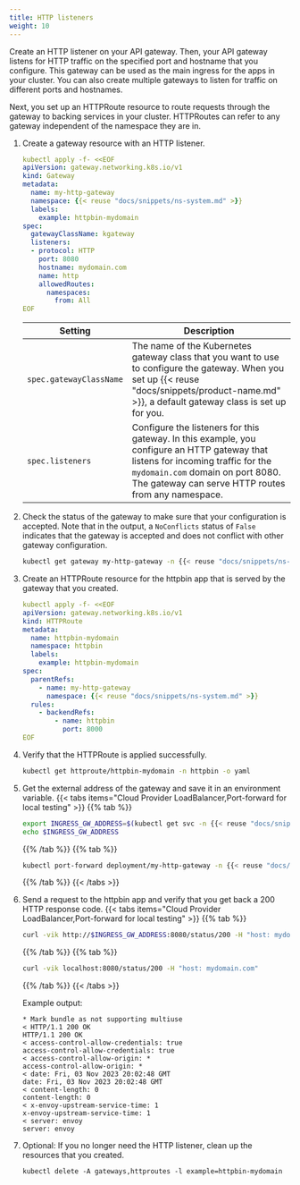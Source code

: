 ```yaml
---
title: HTTP listeners
weight: 10
---
```


Create an HTTP listener on your API gateway. Then, your API gateway listens for HTTP traffic on the specified port and hostname that you configure. This gateway can be used as the main ingress for the apps in your cluster. You can also create multiple gateways to listen for traffic on different ports and hostnames. 

Next, you set up an HTTPRoute resource to route requests through the gateway to backing services in your cluster. HTTPRoutes can refer to any gateway independent of the namespace they are in.

1. Create a gateway resource with an HTTP listener. 
   ```yaml
   kubectl apply -f- <<EOF
   apiVersion: gateway.networking.k8s.io/v1
   kind: Gateway
   metadata:
     name: my-http-gateway
     namespace: {{< reuse "docs/snippets/ns-system.md" >}}
     labels:
       example: httpbin-mydomain
   spec:
     gatewayClassName: kgateway
     listeners:
     - protocol: HTTP
       port: 8080
       hostname: mydomain.com
       name: http
       allowedRoutes:
         namespaces:
           from: All
   EOF
   ```

   |Setting|Description|
   |--|--|
   |`spec.gatewayClassName`|The name of the Kubernetes gateway class that you want to use to configure the gateway. When you set up {{< reuse "docs/snippets/product-name.md" >}}, a default gateway class is set up for you.  |
   |`spec.listeners`|Configure the listeners for this gateway. In this example, you configure an HTTP gateway that listens for incoming traffic for the `mydomain.com` domain on port 8080. The gateway can serve HTTP routes from any namespace. |

2. Check the status of the gateway to make sure that your configuration is accepted. Note that in the output, a `NoConflicts` status of `False` indicates that the gateway is accepted and does not conflict with other gateway configuration. 
   ```sh
   kubectl get gateway my-http-gateway -n {{< reuse "docs/snippets/ns-system.md" >}} -o yaml
   ```

3. Create an HTTPRoute resource for the httpbin app that is served by the gateway that you created.
   ```yaml
   kubectl apply -f- <<EOF
   apiVersion: gateway.networking.k8s.io/v1
   kind: HTTPRoute
   metadata:
     name: httpbin-mydomain
     namespace: httpbin
     labels:
       example: httpbin-mydomain
   spec:
     parentRefs:
       - name: my-http-gateway
         namespace: {{< reuse "docs/snippets/ns-system.md" >}}
     rules:
       - backendRefs:
           - name: httpbin
             port: 8000
   EOF
   ```

4. Verify that the HTTPRoute is applied successfully. 
   ```sh
   kubectl get httproute/httpbin-mydomain -n httpbin -o yaml
   ```

5. Get the external address of the gateway and save it in an environment variable.
   {{< tabs items="Cloud Provider LoadBalancer,Port-forward for local testing" >}}
   {{% tab %}}
   ```sh
   export INGRESS_GW_ADDRESS=$(kubectl get svc -n {{< reuse "docs/snippets/ns-system.md" >}} my-http-gateway -o jsonpath="{.status.loadBalancer.ingress[0]['hostname','ip']}")
   echo $INGRESS_GW_ADDRESS   
   ```
   {{% /tab %}}
   {{% tab %}}
   ```sh
   kubectl port-forward deployment/my-http-gateway -n {{< reuse "docs/snippets/ns-system.md" >}} 8080:8080
   ```
   {{% /tab %}}
   {{< /tabs >}}

6. Send a request to the httpbin app and verify that you get back a 200 HTTP response code. 
   {{< tabs items="Cloud Provider LoadBalancer,Port-forward for local testing" >}}
   {{% tab %}}
   ```sh
   curl -vik http://$INGRESS_GW_ADDRESS:8080/status/200 -H "host: mydomain.com:8080" 
   ```
   {{% /tab %}}
   {{% tab %}}
   ```sh
   curl -vik localhost:8080/status/200 -H "host: mydomain.com"
   ```
   {{% /tab %}}
   {{< /tabs >}}
   

   Example output: 
   ```console
   * Mark bundle as not supporting multiuse
   < HTTP/1.1 200 OK
   HTTP/1.1 200 OK
   < access-control-allow-credentials: true
   access-control-allow-credentials: true
   < access-control-allow-origin: *
   access-control-allow-origin: *
   < date: Fri, 03 Nov 2023 20:02:48 GMT
   date: Fri, 03 Nov 2023 20:02:48 GMT
   < content-length: 0
   content-length: 0
   < x-envoy-upstream-service-time: 1
   x-envoy-upstream-service-time: 1
   < server: envoy
   server: envoy
   ```

7. Optional: If you no longer need the HTTP listener, clean up the resources that you created.

   ```shell
   kubectl delete -A gateways,httproutes -l example=httpbin-mydomain
   ```
